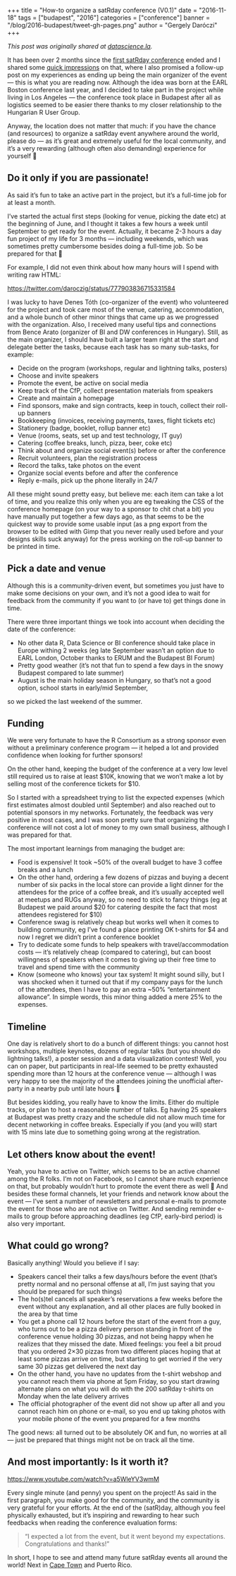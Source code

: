 +++
title = "How-to organize a satRday conference (V0.1)"
date = "2016-11-18"
tags = ["budapest", "2016"]
categories = ["conference"]
banner = "/blog/2016-budapest/tweet-gh-pages.png"
author = "Gergely Daróczi"
+++

*This post was originally shared at [datascience.la](http://datascience.la/how-to-organize-a-satrday-conference-v0-1/).*

It has been over 2 months since the [first satRday conference](http://budapest.satrdays.org/) ended and I shared some [quick impressions](/blog/2016/09/08/2016-budapest-impressions/) on that, where I also promised a follow-up post on my experiences as ending up being the main organizer of the event — this is what you are reading now. Although the idea was born at the EARL Boston conference last year, and I decided to take part in the project while living in Los Angeles — the conference took place in Budapest after all as logistics seemed to be easier there thanks to my closer relationship to the Hungarian R User Group.

Anyway, the location does not matter that much: if you have the chance (and resources) to organize a satRday event anywhere around the world, please do — as it’s great and extremely useful for the local community, and it’s a very rewarding (although often also demanding) experience for yourself 🙂

## Do it only if you are passionate!

As said it’s fun to take an active part in the project, but it’s a full-time job for at least a month.

I’ve started the actual first steps (looking for venue, picking the date etc) at the beginning of June, and I thought it takes a few hours a week until September to get ready for the event. Actually, it became 2-3 hours a day fun project of my life for 3 months — including weekends, which was sometimes pretty cumbersome besides doing a full-time job. So be prepared for that 🙂

For example, I did not even think about how many hours will I spend with writing raw HTML:

https://twitter.com/daroczig/status/777903836715331584

I was lucky to have Denes Tóth (co-organizer of the event) who volunteered for the project and took care most of the venue, catering, accommodation, and a whole bunch of other minor things that came up as we progressed with the organization. Also, I received many useful tips and connections from Bence Arato (organizer of BI and DW conferences in Hungary). Still, as the main organizer, I should have built a larger team right at the start and delegate better the tasks, because each task has so many sub-tasks, for example:

* Decide on the program (workshops, regular and lightning talks, posters)
* Choose and invite speakers
* Promote the event, be active on social media
* Keep track of the CfP, collect presentation materials from speakers
* Create and maintain a homepage
* Find sponsors, make and sign contracts, keep in touch, collect their roll-up banners
* Bookkeeping (invoices, receiving payments, taxes, flight tickets etc)
* Stationery (badge, booklet, rollup banner etc)
* Venue (rooms, seats, set up and test technology, IT guy)
* Catering (coffee breaks, lunch, pizza, beer, coke etc)
* Think about and organize social event(s) before or after the conference
* Recruit volunteers, plan the registration process
* Record the talks, take photos on the event
* Organize social events before and after the conference
* Reply e-mails, pick up the phone literally in 24/7

All these might sound pretty easy, but believe me: each item can take a lot of time, and you realize this only when you are eg tweaking the CSS of the conference homepage (on your way to a sponsor to chit chat a bit) you have manually put together a few days ago, as that seems to be the quickest way to provide some usable input (as a png export from the browser to be edited with Gimp that you never really used before and your designs skills suck anyway) for the press working on the roll-up banner to be printed in time.

## Pick a date and venue

Although this is a community-driven event, but sometimes you just have to make some decisions on your own, and it’s not a good idea to wait for feedback from the community if you want to (or have to) get things done in time.

There were three important things we took into account when deciding the date of the conference:

* No other data R, Data Science or BI conference should take place in Europe withing 2 weeks (eg late September wasn’t an option due to EARL London, October thanks to ERUM and the Budapest BI Forum)
* Pretty good weather (it’s not that fun to spend a few days in the snowy Budapest compared to late summer)
* August is the main holiday season in Hungary, so that’s not a good option, school starts in early/mid September,

so we picked the last weekend of the summer.

## Funding

We were very fortunate to have the R Consortium as a strong sponsor even without a preliminary conference program — it helped a lot and provided confidence when looking for further sponsors!

On the other hand, keeping the budget of the conference at a very low level still required us to raise at least $10K, knowing that we won’t make a lot by selling most of the conference tickets for $10.

So I started with a spreadsheet trying to list the expected expenses (which first estimates almost doubled until September) and also reached out to potential sponsors in my networks. Fortunately, the feedback was very positive in most cases, and I was soon pretty sure that organizing the conference will not cost a lot of money to my own small business, although I was prepared for that.

The most important learnings from managing the budget are:

* Food is expensive! It took ~50% of the overall budget to have 3 coffee breaks and a lunch
* On the other hand, ordering a few dozens of pizzas and buying a decent number of six packs in the local store can provide a light dinner for the attendees for the price of a coffee break, and it’s usually accepted well at meetups and RUGs anyway, so no need to stick to fancy things (eg at Budapest we paid around $20 for catering despite the fact that most attendees registered for $10)
* Conference swag is relatively cheap but works well when it comes to building community, eg I’ve found a place printing OK t-shirts for $4 and now I regret we didn’t print a conference booklet
* Try to dedicate some funds to help speakers with travel/accommodation costs — it’s relatively cheap (compared to catering), but can boost willingness of speakers when it comes to giving up their free time to travel and spend time with the community
* Know (someone who knows) your tax system! It might sound silly, but I was shocked when it turned out that if my company pays for the lunch of the attendees, then I have to pay an extra ~50% “entertainment allowance”. In simple words, this minor thing added a mere 25% to the expenses.

## Timeline

One day is relatively short to do a bunch of different things: you cannot host workshops, multiple keynotes, dozens of regular talks (but you should do lightning talks!), a poster session and a data visualization contest! Well, you can on paper, but participants in real-life seemed to be pretty exhausted spending more than 12 hours at the conference venue — although I was very happy to see the majority of the attendees joining the unofficial after-party in a nearby pub until late hours 🙂

But besides kidding, you really have to know the limits. Either do multiple tracks, or plan to host a reasonable number of talks. Eg having 25 speakers at Budapest was pretty crazy and the schedule did not allow much time for decent networking in coffee breaks. Especially if you (and you will) start with 15 mins late due to something going wrong at the registration.

## Let others know about the event!

Yeah, you have to active on Twitter, which seems to be an active channel among the R folks. I’m not on Facebook, so I cannot share much experience on that, but probably wouldn’t hurt to promote the event there as well 🙂 And besides these formal channels, let your friends and network know about the event — I’ve sent a number of newsletters and personal e-mails to promote the event for those who are not active on Twitter. And sending reminder e-mails to group before approaching deadlines (eg CfP, early-bird period) is also very important.

## What could go wrong?

Basically anything! Would you believe if I say:

* Speakers cancel their talks a few days/hours before the event (that’s pretty normal and no personal offense at all, I’m just saying that you should be prepared for such things)
* The ho(s)tel cancels all speaker’s reservations a few weeks before the event without any explanation, and all other places are fully booked in the area by that time
* You get a phone call 12 hours before the start of the event from a guy, who turns out to be a pizza delivery person standing in front of the conference venue holding 30 pizzas, and not being happy when he realizes that they missed the date. Mixed feelings: you feel a bit proud that you ordered 2×30 pizzas from two different places hoping that at least some pizzas arrive on time, but starting to get worried if the very same 30 pizzas get delivered the next day
* On the other hand, you have no updates from the t-shirt webshop and you cannot reach them via phone at 5pm Friday, so you start drawing alternate plans on what you will do with the 200 satRday t-shirts on Monday when the late delivery arrives
* The official photographer of the event did not show up after all and you cannot reach him on phone or e-mail, so you end up taking photos with your mobile phone of the event you prepared for a few months

The good news: all turned out to be absolutely OK and fun, no worries at all — just be prepared that things might not be on track all the time.

## And most importantly: Is it worth it?

https://www.youtube.com/watch?v=a5WleYV3wmM

Every single minute (and penny) you spent on the project! As said in the first paragraph, you make good for the community, and the community is very grateful for your efforts. At the end of the (satR)day, although you feel physically exhausted, but it’s inspiring and rewarding to hear such feedbacks when reading the conference evaluation forms:

> “I expected a lot from the event, but it went beyond my expectations. Congratulations and thanks!”

In short, I hope to see and attend many future satRday events all around the world! Next in [Cape Town](http://satrdays.org/capetown2017/) and Puerto Rico.
